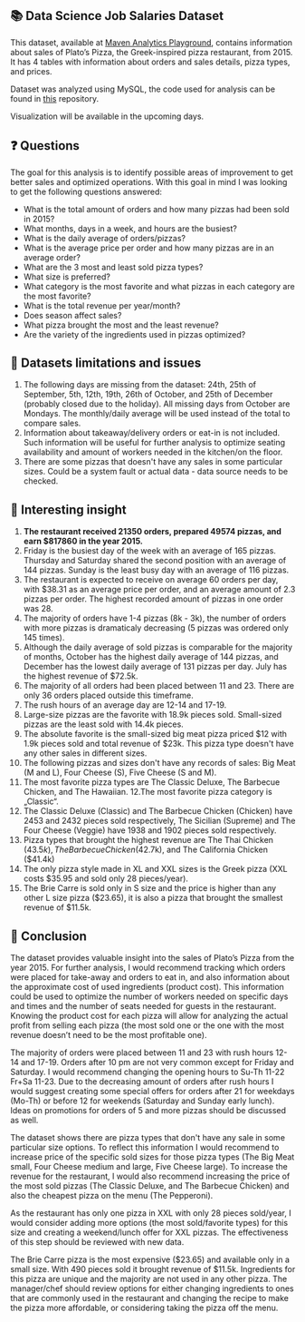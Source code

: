 ## 📚 Data Science Job Salaries Dataset
This dataset, available at [Maven Analytics Playground](https://www.mavenanalytics.io/blog/maven-pizza-challenge), contains information about sales of Plato’s Pizza, the Greek-inspired pizza restaurant, from 2015. It has 4 tables with information about orders and sales details, pizza types, and prices.  

Dataset was analyzed using MySQL, the code used for analysis can be found in [this](https://github.com/pavkovatereza/SQL-project-Maven-pizza-challenge/blob/main/Maven_pizza_challenge.sql) repository.

Visualization will be available in the upcoming days.

## ❓ Questions
The goal for this analysis is to identify possible areas of improvement to get better sales and optimized operations. With this goal in mind I was looking to get the following questions answered:

  - What is the total amount of orders and how many pizzas had been sold in 2015?
  - What months, days in a week, and hours are the busiest?
  - What is the daily average of orders/pizzas?
  - What is the average price per order and how many pizzas are in an average order?
  - What are the 3 most and least sold pizza types?
  - What size is preferred?
  - What category is the most favorite and what pizzas in each category are the most favorite?
  - What is the total revenue per year/month?
  - Does season affect sales?
  - What pizza brought the most and the least revenue?
  - Are the variety of the ingredients used in pizzas optimized?

## 🚩 Datasets limitations and issues
1. The following days are missing from the dataset: 24th, 25th of September, 5th, 12th, 19th, 26th of October, and 25th of December (probably closed due to the holiday). All missing days from October are Mondays. The monthly/daily average will be used instead of the total to compare sales.
2. Information about takeaway/delivery orders or eat-in is not included. Such information will be useful for further analysis to optimize seating availability and amount of workers needed in the kitchen/on the floor.
3. There are some pizzas that doesn't have any sales in some particular sizes. Could be a system fault or actual data - data source needs to be checked.

## 💭 Interesting insight
1. **The restaurant received 21350 orders, prepared 49574 pizzas, and earn $817860 in the year 2015.**
2. Friday is the busiest day of the week with an average of 165 pizzas. Thursday and Saturday shared the second position with an average of 144 pizzas. Sunday is the least busy day with an average of 116 pizzas.
3. The restaurant is expected to receive on average 60 orders per day, with $38.31 as an average price per order, and an average amount of 2.3 pizzas per order. The highest recorded amount of pizzas in one order was 28.
4. The majority of orders have 1-4 pizzas (8k - 3k), the number of orders with more pizzas is dramaticaly decreasing (5 pizzas was ordered only 145 times).
5. Although the daily average of sold pizzas is comparable for the majority of months, October has the highest daily average of 144 pizzas, and December has the lowest daily average of 131 pizzas per day. July has the highest revenue of $72.5k.
6. The majority of all orders had been placed between 11 and 23. There are only 36 orders placed outside this timeframe. 
7. The rush hours of an average day are 12-14 and 17-19. 
8. Large-size pizzas are the favorite with 18.9k pieces sold. Small-sized pizzas are the least sold with 14.4k pieces.
9. The absolute favorite is the small-sized big meat pizza priced $12 with 1.9k pieces sold and total revenue of $23k. This pizza type doesn't have any other sales in different sizes.
10. The following pizzas and sizes don't have any records of sales: Big Meat (M and L), Four Cheese (S), Five Cheese (S and M).
11. The most favorite pizza types are The Classic Deluxe, The Barbecue Chicken, and The Hawaiian.
12.The most favorite pizza category is „Classic“.
13. The Classic Deluxe (Classic) and The Barbecue Chicken (Chicken) have 2453 and 2432 pieces sold respectively, The Sicilian (Supreme) and The Four Cheese (Veggie) have 1938 and 1902 pieces sold respectively.
14. Pizza types that brought the highest revenue are The Thai Chicken ($43.5k), The Barbecue Chicken ($42.7k), and The California Chicken ($41.4k)
15. The only pizza style made in XL and XXL sizes is the Greek pizza (XXL costs $35.95 and sold only 28 pieces/year).
16. The Brie Carre is sold only in S size and the price is higher than any other L size pizza ($23.65), it is also a pizza that brought the smallest revenue of $11.5k.

## 🎯 Conclusion
The dataset provides valuable insight into the sales of Plato’s Pizza from the year 2015. For further analysis, I would recommend tracking which orders were placed for take-away and orders to eat in, and also information about the approximate cost of used ingredients (product cost). This information could be used to optimize the number of workers needed on specific days and times and the number of seats needed for guests in the restaurant. Knowing the product cost for each pizza will allow for analyzing the actual profit from selling each pizza (the most sold one or the one with the most revenue doesn’t need to be the most profitable one).

The majority of orders were placed between 11 and 23 with rush hours 12-14 and 17-19. Orders after 10 pm are not very common except for Friday and Saturday. I would recommend changing the opening hours to Su-Th 11-22 Fr+Sa 11-23. Due to the decreasing amount of orders after rush hours I would suggest creating some special offers for orders after 21 for weekdays (Mo-Th) or before 12 for weekends (Saturday and Sunday early lunch). Ideas on promotions for orders of 5 and more pizzas should be discussed as well. 

The dataset shows there are pizza types that don't have any sale in some particular size options. To reflect this information I would recommend to increase price of the specific sold sizes for those pizza types (The Big Meat small, Four Cheese medium and large, Five Cheese large). To increase the revenue for the restaurant, I would also recommend increasing the price of the most sold pizzas (The Classic Deluxe, and The Barbecue Chicken) and also the cheapest pizza on the menu (The Pepperoni).

As the restaurant has only one pizza in XXL with only 28 pieces sold/year, I would consider adding more options (the most sold/favorite types) for this size and creating a weekend/lunch offer for XXL pizzas. The effectiveness of this step should be reviewed with new data.

The Brie Carre pizza is the most expensive ($23.65) and available only in a small size. With 490 pieces sold it brought revenue of $11.5k. Ingredients for this pizza are unique and the majority are not used in any other pizza. The manager/chef should review options for either changing ingredients to ones that are commonly used in the restaurant and changing the recipe to make the pizza more affordable, or considering taking the pizza off the menu.
